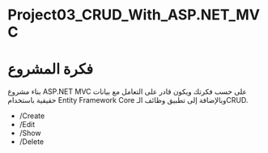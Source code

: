 # Project03_CRUD_With_ASP.NET_MVC

# فكرة المشروع 
بناء مشروع ASP.NET MVC على حسب فكرتك ويكون قادر على التعامل مع بيانات حقيقية باستخدام Entity Framework Core وبالإضافة إلى تطبيق وظائف الـCRUD.

- /Create
- /Edit
- /Show
- /Delete